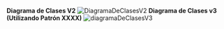 **Diagrama de Clases V2**
![DiagramaDeClasesV2](https://github.com/user-attachments/assets/1f07085d-94bc-469e-9280-4cfca3e06541)
**Diagrama de Clases v3 (Utilizando Patrón XXXX)**
![diagramaDeClasesV3](https://github.com/user-attachments/assets/17e7868e-d172-4717-9196-3b20a2bcd0e3)
